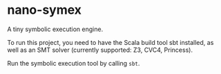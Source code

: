 # nano-symex
A tiny symbolic execution engine.

To run this project, you need to have the Scala build tool sbt installed, as well as an SMT solver (currently supported: Z3, CVC4, Princess).

Run the symbolic execution tool by calling `sbt`.
